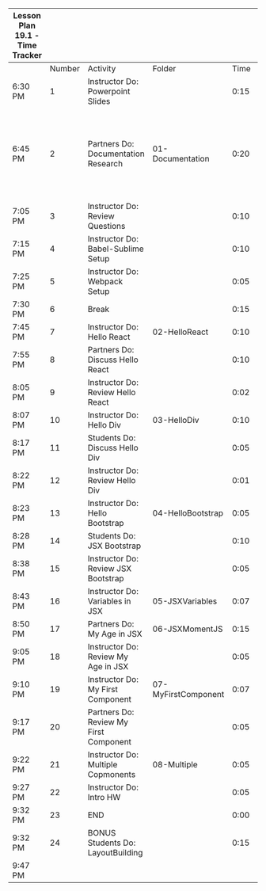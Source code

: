 | Lesson Plan 19.1 - Time Tracker |        |                                        |                     |      |          |     |                                                                                 |
| ------------------------------- | ------ | -------------------------------------- | ------------------- | ---- | -------- | --- | ------------------------------------------------------------------------------- |
|                                 | Number | Activity                               | Folder              | Time | Value    |     | Notes                                                                           |
| 6:30 PM                         | 1      | Instructor Do: Powerpoint Slides       |                     | 0:15 |          |     | High or Critical Activities:                                                    |
| 6:45 PM                         | 2      | Partners Do: Documentation Research    | 01-Documentation    | 0:20 |          |     | Are worth spending extra moments on in class and/or may be pivotal to homework. |
| 7:05 PM                         | 3      | Instructor Do: Review Questions        |                     | 0:10 |          |     |                                                                                 |
| 7:15 PM                         | 4      | Instructor Do: Babel-Sublime Setup     |                     | 0:10 | Critical |     |                                                                                 |
| 7:25 PM                         | 5      | Instructor Do: Webpack Setup           |                     | 0:05 | Critical |     |                                                                                 |
| 7:30 PM                         | 6      | Break                                  |                     | 0:15 |          |     |                                                                                 |
| 7:45 PM                         | 7      | Instructor Do: Hello React             | 02-HelloReact       | 0:10 | Critical |     |                                                                                 |
| 7:55 PM                         | 8      | Partners Do: Discuss Hello React       |                     | 0:10 |          |     |                                                                                 |
| 8:05 PM                         | 9      | Instructor Do: Review Hello React      |                     | 0:02 |          |     |                                                                                 |
| 8:07 PM                         | 10     | Instructor Do: Hello Div               | 03-HelloDiv         | 0:10 |          |     |                                                                                 |
| 8:17 PM                         | 11     | Students Do: Discuss Hello Div         |                     | 0:05 |          |     |                                                                                 |
| 8:22 PM                         | 12     | Instructor Do: Review Hello Div        |                     | 0:01 |          |     |                                                                                 |
| 8:23 PM                         | 13     | Instructor Do: Hello Bootstrap         | 04-HelloBootstrap   | 0:05 | Critical |     |                                                                                 |
| 8:28 PM                         | 14     | Students Do: JSX Bootstrap             |                     | 0:10 |          |     |                                                                                 |
| 8:38 PM                         | 15     | Instructor Do: Review JSX Bootstrap    |                     | 0:05 |          |     |                                                                                 |
| 8:43 PM                         | 16     | Instructor Do: Variables in JSX        | 05-JSXVariables     | 0:07 | Critical |     |                                                                                 |
| 8:50 PM                         | 17     | Partners Do: My Age in JSX             | 06-JSXMomentJS      | 0:15 | Low      |     |                                                                                 |
| 9:05 PM                         | 18     | Instructor Do: Review My Age in JSX    |                     | 0:05 |          |     |                                                                                 |
| 9:10 PM                         | 19     | Instructor Do: My First Component      | 07-MyFirstComponent | 0:07 | Critical |     |                                                                                 |
| 9:17 PM                         | 20     | Partners Do: Review My First Component |                     | 0:05 |          |     |                                                                                 |
| 9:22 PM                         | 21     | Instructor Do: Multiple Copmonents     | 08-Multiple         | 0:05 | High     |     |                                                                                 |
| 9:27 PM                         | 22     | Instructor Do: Intro HW                |                     | 0:05 |          |     |                                                                                 |
| 9:32 PM                         | 23     | END                                    |                     | 0:00 |          |     |                                                                                 |
| 9:32 PM                         | 24     | BONUS Students Do: LayoutBuilding      |                     | 0:15 |          |     |                                                                                 |
| 9:47 PM                         |        |                                        |                     |      |          |     |                                                                                 |
